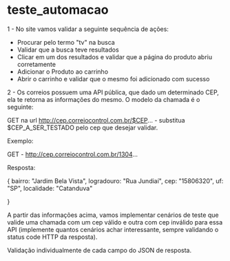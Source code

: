 # teste_automacao

1 - No site vamos validar a seguinte sequência de ações:

* Procurar pelo termo "tv" na busca
* Validar que a busca teve resultados
* Clicar em um dos resultados e validar que a página do produto abriu corretamente
* Adicionar o Produto ao carrinho
* Abrir o carrinho e validar que o mesmo foi adicionado com sucesso

2 - Os correios possuem uma API pública, que dado um determinado CEP, ela te retorna as informações do mesmo. O modelo da chamada é o seguinte:

GET na url http://cep.correiocontrol.com.br/$CEP... - substitua $CEP_A_SER_TESTADO pelo cep que desejar validar.

Exemplo:

GET - http://cep.correiocontrol.com.br/1304...

Resposta:

{ bairro: "Jardim Bela Vista", logradouro: "Rua Jundiaí", cep: "15806320", uf: "SP", localidade: "Catanduva"

}

A partir das informações acima, vamos implementar cenários de teste que valide uma chamada com um cep válido e outra com cep inválido para essa API (implemente quantos cenários achar interessante, sempre validando o status code HTTP da resposta).

Validação individualmente de cada campo do JSON de resposta.
